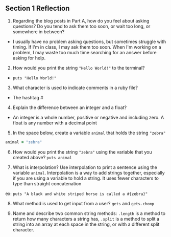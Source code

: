## Section 1 Reflection

1. Regarding the blog posts in Part A, how do you feel about asking questions? Do you tend to ask them too soon, or wait too long, or somewhere in between?
 * I usually have no problem asking questions, but sometimes struggle with timing.  If I'm in class, I may ask them too soon.  When I'm working on a problem, I may waste too much time searching for an answer before asking for help.

2. How would you print the string `"Hello World!"` to the terminal?
 * `puts "Hello World!"`

3. What character is used to indicate comments in a ruby file?
 * The hashtag #
4. Explain the difference between an integer and a float?
 * An integer is a whole number, positive or negative and including zero.  A float is any number with a decimal point

5. In the space below, create a variable `animal` that holds the string `"zebra"`
```ruby
animal = "zebra"
```

6. How would you print the string `"zebra"` using the variable that you created above?
 `puts animal`

7. What is interpolation? Use interpolation to print a sentence using the variable `animal`.
 Interpolation is a way to add strings together, especially if you are using a variable to hold a string. It uses fewer characters to type than straight concatenation

 ex: `puts "A black and white striped horse is called a #{zebra}"`

8. What method is used to get input from a user?
`gets` and `gets.chomp`

9. Name and describe two common string methods:
`.length` is a method to return how many characters a string has, `.split` is a method to split a string into an array at each space in the string, or with a different split character.
